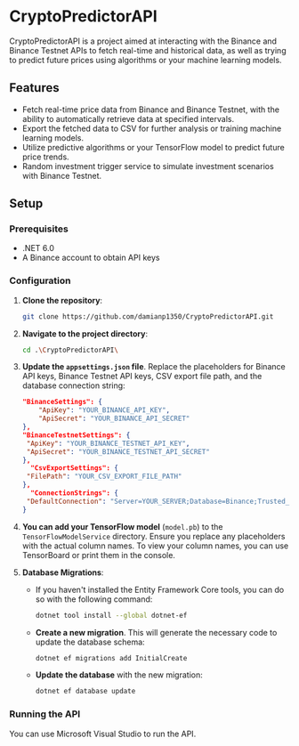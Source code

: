 # CryptoPredictorAPI

CryptoPredictorAPI is a project aimed at interacting with the Binance and Binance Testnet APIs to fetch real-time and historical data, as well as trying to predict future prices using algorithms or your machine learning models.

## Features

- Fetch real-time price data from Binance and Binance Testnet, with the ability to automatically retrieve data at specified intervals.
- Export the fetched data to CSV for further analysis or training machine learning models.
- Utilize predictive algorithms or your TensorFlow model to predict future price trends.
- Random investment trigger service to simulate investment scenarios with Binance Testnet.

## Setup

### Prerequisites

- .NET 6.0
- A Binance account to obtain API keys

### Configuration

1. **Clone the repository**:
   ```bash
   git clone https://github.com/damianp1350/CryptoPredictorAPI.git
   ```

2. **Navigate to the project directory**:
   ```bash
   cd .\CryptoPredictorAPI\
   ```

3. **Update the `appsettings.json` file**. Replace the placeholders for Binance API keys, Binance Testnet API keys, CSV export file path, and the database connection string:
   ```json
   "BinanceSettings": {
       "ApiKey": "YOUR_BINANCE_API_KEY",
       "ApiSecret": "YOUR_BINANCE_API_SECRET"
   },
   "BinanceTestnetSettings": {
    "ApiKey": "YOUR_BINANCE_TESTNET_API_KEY",
    "ApiSecret": "YOUR_BINANCE_TESTNET_API_SECRET"
   },
     "CsvExportSettings": {
    "FilePath": "YOUR_CSV_EXPORT_FILE_PATH"
   },
     "ConnectionStrings": {
    "DefaultConnection": "Server=YOUR_SERVER;Database=Binance;Trusted_Connection=True;TrustServerCertificate=True;"
   }
   ```

4. **You can add your TensorFlow model** (`model.pb`) to the `TensorFlowModelService` directory. Ensure you replace any placeholders with the actual column names. To view your column names, you can use TensorBoard or print them in the console.

5. **Database Migrations**:
   
   - If you haven't installed the Entity Framework Core tools, you can do so with the following command:
     ```bash
     dotnet tool install --global dotnet-ef
     ```

   - **Create a new migration**. This will generate the necessary code to update the database schema:
     ```bash
     dotnet ef migrations add InitialCreate
     ```

   - **Update the database** with the new migration:
     ```bash
     dotnet ef database update
     ```

### Running the API

You can use Microsoft Visual Studio to run the API.
